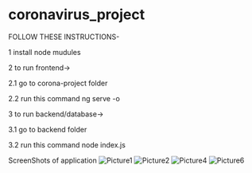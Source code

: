 # coronavirus_project

FOLLOW THESE INSTRUCTIONS-

1 install node mudules
  
2 to run frontend->

  2.1 go to corona-project folder

  2.2 run this command  ng serve -o
    
3 to run backend/database->

  3.1 go to backend folder

  3.2 run this command  node index.js

ScreenShots of application
![Picture1](https://user-images.githubusercontent.com/55654162/93712950-9b64ab00-fb76-11ea-9a2c-d9c1df3e7398.png)
![Picture2](https://user-images.githubusercontent.com/55654162/93712994-da92fc00-fb76-11ea-91a5-e3fbd6e8aa76.png)
![Picture4](https://user-images.githubusercontent.com/55654162/93713027-01513280-fb77-11ea-91f5-517816556b02.png)
![Picture6](https://user-images.githubusercontent.com/55654162/93713038-1fb72e00-fb77-11ea-8484-b4ffd4453c73.png)
